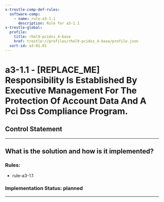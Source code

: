 ```yaml
---
x-trestle-comp-def-rules:
  software-comp:
    - name: rule-a3-1.1
      description: Rule for a3-1.1
x-trestle-global:
  profile:
    title: rhel9-pcidss_4-base
    href: trestle://profiles/rhel9-pcidss_4-base/profile.json
  sort-id: a3-01.01
---
```


# a3-1.1 - \[REPLACE_ME\] Responsibility Is Established By Executive Management For The Protection Of Account Data And A Pci Dss Compliance Program.

## Control Statement

______________________________________________________________________

## What is the solution and how is it implemented?

<!-- For implementation status enter one of: implemented, partial, planned, alternative, not-applicable -->

<!-- Note that the list of rules under ### Rules: is read-only and changes will not be captured after assembly to JSON -->

<!-- Add control implementation description here for control: a3-1.1 -->

### Rules:

  - rule-a3-1.1

### Implementation Status: planned

______________________________________________________________________
